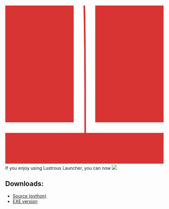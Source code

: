 ![](logo.svg)
If you enjoy using Lustrous Launcher, you can now [![](https://www.paypalobjects.com/en_US/i/btn/btn_donate_LG.gif)](https://www.paypal.me/Spatchy)
## Downloads:

- [Source (python)](https://github.com/Spatchy/Lustrous-Launcher/archive/master.zip)
- [EXE version](https://github.com/Spatchy/Lustrous-Launcher/releases/latest)
